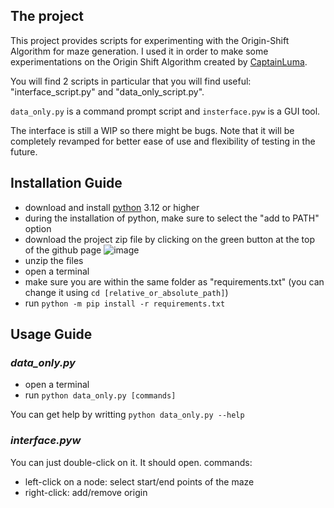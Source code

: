 ## The project
This project provides scripts for experimenting with the Origin-Shift Algorithm for maze generation.
I used it in order to make some experimentations on the Origin Shift Algorithm created by [CaptainLuma](https://github.com/CaptainLuma/).

You will find 2 scripts in particular that you will find useful: "interface_script.py" and "data_only_script.py".

`data_only.py` is a command prompt script and `insterface.pyw` is a GUI tool.

The interface is still a WIP so there might be bugs. Note that it will be completely revamped for better ease of use and
flexibility of testing in the future.

## Installation Guide

- download and install [python](https://www.python.org/downloads/) 3.12 or higher
- during the installation of python, make sure to select the "add to PATH" option
- download the project zip file by clicking on the green button at the top of the github page
![image](https://github.com/user-attachments/assets/2fab4d7a-b8b1-44cb-8a70-5581ad73bbf6)
- unzip the files
- open a terminal
- make sure you are within the same folder as "requirements.txt" (you can change it using `cd [relative_or_absolute_path]`)
- run `python -m pip install -r requirements.txt`

## Usage Guide

### <i>data_only.py</i>

- open a terminal
- run `python data_only.py [commands]`

You can get help by writting `python data_only.py --help`

### <i>interface.pyw</i>

You can just double-click on it. It should open.
commands:
- left-click on a node: select start/end points of the maze
- right-click: add/remove origin
